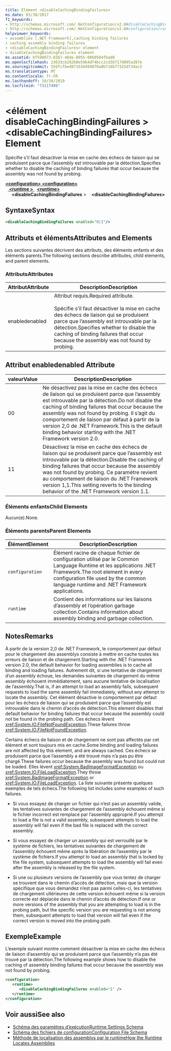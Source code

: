 ```yaml
---
title: Élément <disableCachingBindingFailures>
ms.date: 03/30/2017
f1_keywords:
- http://schemas.microsoft.com/.NetConfiguration/v2.0#disableCachingBindingFailures
- http://schemas.microsoft.com/.NetConfiguration/v2.0#configuration/runtime/disableCachingBindingFailures
helpviewer_keywords:
- assemblies [.NET Framework],caching binding failures
- caching assembly binding failures
- <disableCachingBindingFailures> element
- disableCachingBindingFailures element
ms.assetid: bf598873-83b7-48de-8955-00b0504fbad0
ms.openlocfilehash: 23633cb282b8e59b4df4bcc2cd38717d805a207e
ms.sourcegitcommit: 559fcfbe4871636494870a8b716bf7325df34ac5
ms.translationtype: MT
ms.contentlocale: fr-FR
ms.lasthandoff: 10/30/2019
ms.locfileid: "73117499"
---
```

# <a name="disablecachingbindingfailures-element"></a><span data-ttu-id="ca604-102">\<élément disableCachingBindingFailures ></span><span class="sxs-lookup"><span data-stu-id="ca604-102">\<disableCachingBindingFailures> Element</span></span>
<span data-ttu-id="ca604-103">Spécifie s’il faut désactiver la mise en cache des échecs de liaison qui se produisent parce que l’assembly est introuvable par la détection.</span><span class="sxs-lookup"><span data-stu-id="ca604-103">Specifies whether to disable the caching of binding failures that occur because the assembly was not found by probing.</span></span>  
  
<span data-ttu-id="ca604-104">[ **\<configuration>** ](../configuration-element.md)</span><span class="sxs-lookup"><span data-stu-id="ca604-104">[**\<configuration>**](../configuration-element.md)</span></span>\
<span data-ttu-id="ca604-105">&nbsp;&nbsp;[ **\<runtime >** ](runtime-element.md)</span><span class="sxs-lookup"><span data-stu-id="ca604-105">&nbsp;&nbsp;[**\<runtime>**](runtime-element.md)</span></span>\
<span data-ttu-id="ca604-106">&nbsp;&nbsp;&nbsp;&nbsp; **\<disableCachingBindingFailures** ></span><span class="sxs-lookup"><span data-stu-id="ca604-106">&nbsp;&nbsp;&nbsp;&nbsp;**\<disableCachingBindingFailures>**</span></span>  
  
## <a name="syntax"></a><span data-ttu-id="ca604-107">Syntaxe</span><span class="sxs-lookup"><span data-stu-id="ca604-107">Syntax</span></span>  
  
```xml  
<disableCachingBindingFailures enabled="0|1"/>  
```  
  
## <a name="attributes-and-elements"></a><span data-ttu-id="ca604-108">Attributs et éléments</span><span class="sxs-lookup"><span data-stu-id="ca604-108">Attributes and Elements</span></span>  
 <span data-ttu-id="ca604-109">Les sections suivantes décrivent des attributs, des éléments enfants et des éléments parents.</span><span class="sxs-lookup"><span data-stu-id="ca604-109">The following sections describe attributes, child elements, and parent elements.</span></span>  
  
### <a name="attributes"></a><span data-ttu-id="ca604-110">Attributs</span><span class="sxs-lookup"><span data-stu-id="ca604-110">Attributes</span></span>  
  
|<span data-ttu-id="ca604-111">Attribut</span><span class="sxs-lookup"><span data-stu-id="ca604-111">Attribute</span></span>|<span data-ttu-id="ca604-112">Description</span><span class="sxs-lookup"><span data-stu-id="ca604-112">Description</span></span>|  
|---------------|-----------------|  
|<span data-ttu-id="ca604-113">enabled</span><span class="sxs-lookup"><span data-stu-id="ca604-113">enabled</span></span>|<span data-ttu-id="ca604-114">Attribut requis.</span><span class="sxs-lookup"><span data-stu-id="ca604-114">Required attribute.</span></span><br /><br /> <span data-ttu-id="ca604-115">Spécifie s’il faut désactiver la mise en cache des échecs de liaison qui se produisent parce que l’assembly est introuvable par la détection.</span><span class="sxs-lookup"><span data-stu-id="ca604-115">Specifies whether to disable the caching of binding failures that occur because the assembly was not found by probing.</span></span>|  
  
## <a name="enabled-attribute"></a><span data-ttu-id="ca604-116">Attribut enabled</span><span class="sxs-lookup"><span data-stu-id="ca604-116">enabled Attribute</span></span>  
  
|<span data-ttu-id="ca604-117">valeur</span><span class="sxs-lookup"><span data-stu-id="ca604-117">Value</span></span>|<span data-ttu-id="ca604-118">Description</span><span class="sxs-lookup"><span data-stu-id="ca604-118">Description</span></span>|  
|-----------|-----------------|  
|<span data-ttu-id="ca604-119">0</span><span class="sxs-lookup"><span data-stu-id="ca604-119">0</span></span>|<span data-ttu-id="ca604-120">Ne désactivez pas la mise en cache des échecs de liaison qui se produisent parce que l’assembly est introuvable par la détection.</span><span class="sxs-lookup"><span data-stu-id="ca604-120">Do not disable the caching of binding failures that occur because the assembly was not found by probing.</span></span> <span data-ttu-id="ca604-121">Il s’agit du comportement de liaison par défaut à partir de la version 2,0 de .NET Framework.</span><span class="sxs-lookup"><span data-stu-id="ca604-121">This is the default binding behavior starting with the .NET Framework version 2.0.</span></span>|  
|<span data-ttu-id="ca604-122">1</span><span class="sxs-lookup"><span data-stu-id="ca604-122">1</span></span>|<span data-ttu-id="ca604-123">Désactivez la mise en cache des échecs de liaison qui se produisent parce que l’assembly est introuvable par la détection.</span><span class="sxs-lookup"><span data-stu-id="ca604-123">Disable the caching of binding failures that occur because the assembly was not found by probing.</span></span> <span data-ttu-id="ca604-124">Ce paramètre revient au comportement de liaison du .NET Framework version 1,1.</span><span class="sxs-lookup"><span data-stu-id="ca604-124">This setting reverts to the binding behavior of the .NET Framework version 1.1.</span></span>|  
  
### <a name="child-elements"></a><span data-ttu-id="ca604-125">Éléments enfants</span><span class="sxs-lookup"><span data-stu-id="ca604-125">Child Elements</span></span>  
 <span data-ttu-id="ca604-126">Aucun(e).</span><span class="sxs-lookup"><span data-stu-id="ca604-126">None.</span></span>  
  
### <a name="parent-elements"></a><span data-ttu-id="ca604-127">Éléments parents</span><span class="sxs-lookup"><span data-stu-id="ca604-127">Parent Elements</span></span>  
  
|<span data-ttu-id="ca604-128">Élément</span><span class="sxs-lookup"><span data-stu-id="ca604-128">Element</span></span>|<span data-ttu-id="ca604-129">Description</span><span class="sxs-lookup"><span data-stu-id="ca604-129">Description</span></span>|  
|-------------|-----------------|  
|`configuration`|<span data-ttu-id="ca604-130">Élément racine de chaque fichier de configuration utilisé par le Common Language Runtime et les applications .NET Framework.</span><span class="sxs-lookup"><span data-stu-id="ca604-130">The root element in every configuration file used by the common language runtime and .NET Framework applications.</span></span>|  
|`runtime`|<span data-ttu-id="ca604-131">Contient des informations sur les liaisons d’assembly et l’opération garbage collection.</span><span class="sxs-lookup"><span data-stu-id="ca604-131">Contains information about assembly binding and garbage collection.</span></span>|  
  
## <a name="remarks"></a><span data-ttu-id="ca604-132">Notes</span><span class="sxs-lookup"><span data-stu-id="ca604-132">Remarks</span></span>  
 <span data-ttu-id="ca604-133">À partir de la version 2,0 de .NET Framework, le comportement par défaut pour le chargement des assemblys consiste à mettre en cache toutes les erreurs de liaison et de chargement.</span><span class="sxs-lookup"><span data-stu-id="ca604-133">Starting with the .NET Framework version 2.0, the default behavior for loading assemblies is to cache all binding and loading failures.</span></span> <span data-ttu-id="ca604-134">Autrement dit, si une tentative de chargement d’un assembly échoue, les demandes suivantes de chargement du même assembly échouent immédiatement, sans aucune tentative de localisation de l’assembly.</span><span class="sxs-lookup"><span data-stu-id="ca604-134">That is, if an attempt to load an assembly fails, subsequent requests to load the same assembly fail immediately, without any attempt to locate the assembly.</span></span> <span data-ttu-id="ca604-135">Cet élément désactive le comportement par défaut pour les échecs de liaison qui se produisent parce que l’assembly est introuvable dans le chemin d’accès de détection.</span><span class="sxs-lookup"><span data-stu-id="ca604-135">This element disables that default behavior for binding failures that occur because the assembly could not be found in the probing path.</span></span> <span data-ttu-id="ca604-136">Ces échecs lèvent <xref:System.IO.FileNotFoundException>.</span><span class="sxs-lookup"><span data-stu-id="ca604-136">These failures throw <xref:System.IO.FileNotFoundException>.</span></span>  
  
 <span data-ttu-id="ca604-137">Certains échecs de liaison et de chargement ne sont pas affectés par cet élément et sont toujours mis en cache.</span><span class="sxs-lookup"><span data-stu-id="ca604-137">Some binding and loading failures are not affected by this element, and are always cached.</span></span> <span data-ttu-id="ca604-138">Ces échecs se produisent parce que l’assembly a été trouvé mais n’a pas pu être chargé.</span><span class="sxs-lookup"><span data-stu-id="ca604-138">These failures occur because the assembly was found but could not be loaded.</span></span> <span data-ttu-id="ca604-139">Elles lèvent <xref:System.BadImageFormatException> ou <xref:System.IO.FileLoadException>.</span><span class="sxs-lookup"><span data-stu-id="ca604-139">They throw <xref:System.BadImageFormatException> or <xref:System.IO.FileLoadException>.</span></span> <span data-ttu-id="ca604-140">La liste suivante présente quelques exemples de tels échecs.</span><span class="sxs-lookup"><span data-stu-id="ca604-140">The following list includes some examples of such failures.</span></span>  
  
- <span data-ttu-id="ca604-141">Si vous essayez de charger un fichier qui n’est pas un assembly valide, les tentatives suivantes de chargement de l’assembly échouent même si le fichier incorrect est remplacé par l’assembly approprié.</span><span class="sxs-lookup"><span data-stu-id="ca604-141">If you attempt to load a file is not a valid assembly, subsequent attempts to load the assembly will fail even if the bad file is replaced with the correct assembly.</span></span>  
  
- <span data-ttu-id="ca604-142">Si vous essayez de charger un assembly qui est verrouillé par le système de fichiers, les tentatives suivantes de chargement de l’assembly échouent même après la libération de l’assembly par le système de fichiers.</span><span class="sxs-lookup"><span data-stu-id="ca604-142">If you attempt to load an assembly that is locked by the file system, subsequent attempts to load the assembly will fail even after the assembly is released by the file system.</span></span>  
  
- <span data-ttu-id="ca604-143">Si une ou plusieurs versions de l’assembly que vous tentez de charger se trouvent dans le chemin d’accès de détection, mais que la version spécifique que vous demandez n’est pas parmi celles-ci, les tentatives de chargement ultérieures de cette version échouent même si la version correcte est déplacée dans le chemin d’accès de détection.</span><span class="sxs-lookup"><span data-stu-id="ca604-143">If one or more versions of the assembly that you are attempting to load is in the probing path, but the specific version you are requesting is not among them, subsequent attempts to load that version will fail even if the correct version is moved into the probing path.</span></span>  
  
## <a name="example"></a><span data-ttu-id="ca604-144">Exemple</span><span class="sxs-lookup"><span data-stu-id="ca604-144">Example</span></span>  
 <span data-ttu-id="ca604-145">L’exemple suivant montre comment désactiver la mise en cache des échecs de liaison d’assembly qui se produisent parce que l’assembly n’a pas été trouvé par la détection.</span><span class="sxs-lookup"><span data-stu-id="ca604-145">The following example shows how to disable the caching of assembly binding failures that occur because the assembly was not found by probing.</span></span>  
  
```xml  
<configuration>  
   <runtime>  
      <disableCachingBindingFailures enabled="1" />  
   </runtime>  
</configuration>  
```  
  
## <a name="see-also"></a><span data-ttu-id="ca604-146">Voir aussi</span><span class="sxs-lookup"><span data-stu-id="ca604-146">See also</span></span>

- [<span data-ttu-id="ca604-147">Schéma des paramètres d’exécution</span><span class="sxs-lookup"><span data-stu-id="ca604-147">Runtime Settings Schema</span></span>](index.md)
- [<span data-ttu-id="ca604-148">Schéma des fichiers de configuration</span><span class="sxs-lookup"><span data-stu-id="ca604-148">Configuration File Schema</span></span>](../index.md)
- [<span data-ttu-id="ca604-149">Méthode de localisation des assemblys par le runtime</span><span class="sxs-lookup"><span data-stu-id="ca604-149">How the Runtime Locates Assemblies</span></span>](../../../deployment/how-the-runtime-locates-assemblies.md)
